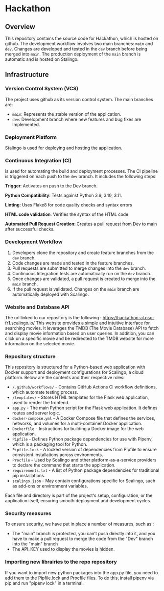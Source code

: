 # Hackathon

## Overview

This repository contains the source code for Hackathon, which is hosted on github. The development workflow involves two main branches: `main` and `dev`. Changes are developed and tested in the `dev` branch before being merged into `main`. The production deployment of the `main` branch is automatic and is hosted on Stalingo.

## Infrastructure

### Version Control System (VCS)

The project uses github as its version control system. The main branches are:

- `main`: Represents the stable version of the application.
- `dev`: Development branch where new features and bug fixes are implemented.

### Deployment Platform

Stalingo is used for deploying and hosting the application. 

### Continuous Integration (CI)

 is used for automating the build and deployment processes. The CI pipeline is triggered on each push to the `dev` branch. It includes the following steps:

**Trigger**: Activates on push to the Dev branch.

**Python Compatibility**: Tests against Python 3.9, 3.10, 3.11.

**Linting**: Uses Flake8 for code quality checks and syntax errors

**HTML code validation**: Verifies the syntax of the HTML code

**Automated Pull Request Creation**: Creates a pull request from Dev to main after successful checks.

### Development Workflow

1. Developers clone the repository and create feature branches from the `dev` branch.
2. Code changes are made and tested in the feature branches.
3. Pull requests are submitted to merge changes into the `dev` branch.
4. Continuous Integration tests are automatically run on the `dev` branch.
5. Once changes are validated, a pull request is created to merge into the `main` branch.
6. If the pull request is validated. Changes on the `main` branch are automatically deployed with Scalingo.

### Website and Database API 

The url linked to our repository is the following : https://hackathon-al.osc-fr1.scalingo.io/
This website provides a simple and intuitive interface for searching movies. It leverages the TMDB (The Movie Database) API to fetch and display movie information based on user queries. In addition, you can click on a specific movie and be redirected to the TMDB website for more information on the selected movie.

### Repository structure

This repository is structured for a Python-based web application with Docker support and deployment configurations for Scalingo, a cloud platform. Below are the contents and their respective roles:

- `/.github/workflows/` - Contains GitHub Actions CI workflow definitions, which automate testing  process.
- `/templates/` - Stores HTML templates for the Flask web application, used to render the frontend.
- `app.py` - The main Python script for the Flask web application. It defines routes and server logic.
- `docker-compose.yml` - A Docker Compose file that defines the services, networks, and volumes for a multi-container Docker application.
- `Dockerfile` - Instructions for building a Docker image for the web application.
- `Pipfile` - Defines Python package dependencies for use with Pipenv, which is a packaging tool for Python.
- `Pipfile.lock` - A locked version of dependencies from Pipfile to ensure consistent installations across environments.
- `Procfile` - Used by Scalingo and other platform-as-a-service providers to declare the command that starts the application.
- `requirements.txt` - A list of Python package dependencies for traditional pip installations.
- `scalingo.json` - May contain configurations specific for Scalingo, such as add-ons or environment variables.

Each file and directory is part of the project's setup, configuration, or the application itself, ensuring smooth deployment and development cycles.

### Security measures

To ensure security, we have put in place a number of measures, such as :
- The "main" branch is protected, you can't push directly into it, and you have to make a pull request to merge the code from the "Dev" branch into the "main" branch
- The API_KEY used to display the movies is hidden.

### Importing new librairies to the repo repository

If you want to import new python packages into the app.py file, you need to add them to the Pipfile.lock and Procfile files. To do this, install pipenv via pip and run "pipenv lock" in a terminal.